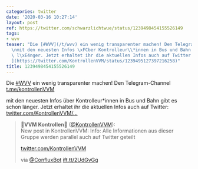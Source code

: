 ```yaml
---
categories: twitter
date: '2020-03-16 10:27:14'
layout: post
ref: https://twitter.com/schwarzlichtwue/status/1239498454155526149
tags:
- wvv
teaser: "Die [#WVV](/t/wvv) ein wenig transparenter machen! Den Telegram-Channel [t.me/kontrollenVVM](https://t.me/kontrollenVVM)\n\
  \nmit den neuesten Infos \xFCber Kontrolleur\\*innen in Bus und Bahn gibt es schon\
  \ l\xE4nger. Jetzt erhaltet ihr die aktuellen Infos auch auf Twitter: [twitter.com/KontrollenVVM/\u2026\
  ](https://twitter.com/KontrollenVVM/status/1239495127397216258)"
title: 1239498454155526149
---
```

Die [#WVV](/t/wvv) ein wenig transparenter machen! Den Telegram-Channel [t.me/kontrollenVVM](https://t.me/kontrollenVVM)

mit den neuesten Infos über Kontrolleur\*innen in Bus und Bahn gibt es schon länger. Jetzt erhaltet ihr die aktuellen Infos auch auf Twitter: [twitter.com/KontrollenVVM/…](https://twitter.com/KontrollenVVM/status/1239495127397216258)
> <b>🚋VVM Kontrollen🚉</b> ([@KontrollenVVM](https://twitter.com/KontrollenVVM)):  
>New post in KontrollenVVM: Info: Alle Informationen aus dieser Gruppe werden parallel auch auf Twitter geteilt    
>  
>  
>  
>[twitter.com/KontrollenVVM](https://twitter.com/KontrollenVVM)  
>  
>via [@ConfluxBot](https://twitter.com/ConfluxBot) [ift.tt/2UdGvGg](https://ift.tt/2UdGvGg)  

